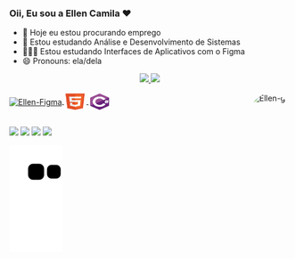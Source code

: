 ### Oii, Eu sou a Ellen Camila ❤

- 🔭 Hoje eu estou procurando emprego
- 🌱 Estou estudando Análise e Desenvolvimento de Sistemas
- 👩🏾‍💻 Estou estudando Interfaces de Aplicativos com o Figma
- 😄 Pronouns: ela/dela

<div align="center">
  <a href="https://github.com/digaellen">
  <img height="180em" src="https://github-readme-stats.vercel.app/api?username=digaellen&show_icons=true&theme=aura_dark&include_all_commits=true&count_private=true"/>
  <img height="180em" src="https://github-readme-stats.vercel.app/api/top-langs/?username=digaellen&layout=compact&langs_count=7&theme=aura_dark"/>
</div>
  
<div style="display: inline_block"><br>
  <img align="center" alt="Ellen-Figma" height="30" width="40" src="https://cdn.jsdelivr.net/gh/devicons/devicon/icons/figma/figma-original.svg">
  <img align="center" alt="Ellen-HTML" height="30" width="40" src="https://raw.githubusercontent.com/devicons/devicon/master/icons/html5/html5-original.svg">
  <img align="center" alt="Ellen-Csharp" height="30" width="40" src="https://raw.githubusercontent.com/devicons/devicon/master/icons/csharp/csharp-original.svg">
  <img align="right" alt="Ellen-gif" height="150" style="border-radius:50px;" src="https://cdn.discordapp.com/attachments/963187754596962346/963197423977635872/Webp.net-gifmaker.gif">
</div>
  
  ##
  
<div> 
  <a href="https://instagram.com/digaellen" target="_blank"><img src="https://img.shields.io/badge/-Instagram-%23E4405F?style=for-the-badge&logo=instagram&logoColor=white" target="_blank"></a>
 	<a href="https://discord.gg/VQGXzznh2N" target="_blank"><img src="https://img.shields.io/badge/Discord-7289DA?style=for-the-badge&logo=discord&logoColor=white" target="_blank"></a> 
  <a href = "mailto:ellen.camila@outlook.com"><img src="https://img.shields.io/badge/Microsoft_Outlook-0078D4?style=for-the-badge&logo=microsoft-outlook&logoColor=white" target="_blank"></a>
  <a href="https://www.linkedin.com/in/ellencamila2/" target="_blank"><img src="https://img.shields.io/badge/-LinkedIn-%230077B5?style=for-the-badge&logo=linkedin&logoColor=white" target="_blank"></a> 
 
  ![Snake animation](https://github.com/rafaballerini/rafaballerini/blob/output/github-contribution-grid-snake.svg)
 
</div>
